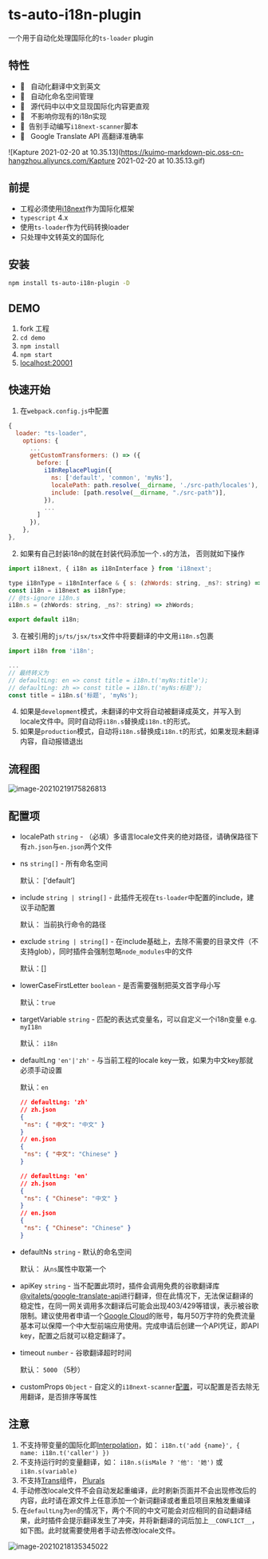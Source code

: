 # ts-auto-i18n-plugin

一个用于自动化处理国际化的`ts-loader` plugin

## 特性

- 🚀 &nbsp; 自动化翻译中文到英文
- 💼 &nbsp; 自动化命名空间管理
- 🥽 &nbsp; 源代码中以中文显现国际化内容更直观
- 🤝 &nbsp; 不影响你现有的i18n实现
- 🛴&nbsp; 告别手动编写`i18next-scanner`脚本
- 🍻 &nbsp; Google Translate API 高翻译准确率



![Kapture 2021-02-20 at 10.35.13](https://kuimo-markdown-pic.oss-cn-hangzhou.aliyuncs.com/Kapture 2021-02-20 at 10.35.13.gif)

## 前提

- 工程必须使用[i18next](https://www.npmjs.com/package/i18next)作为国际化框架
- `typescript` 4.x
- 使用`ts-loader`作为代码转换loader
- 只处理中文转英文的国际化



## 安装

```bash
npm install ts-auto-i18n-plugin -D
```



## DEMO

1. fork 工程
2. `cd demo`
3. `npm install`
4. `npm start`
5. [localhost:20001](http://localhost:20001)



## 快速开始

1. 在`webpack.config.js`中配置

```javascript
{
  loader: "ts-loader",
    options: {
      ...
      getCustomTransformers: () => ({
        before: [ 
          i18nReplacePlugin({
            ns: ['default', 'common', 'myNs'],
            localePath: path.resolve(__dirname, './src-path/locales'),
            include: [path.resolve(__dirname, "./src-path")],
          }),
          ...
        ]
      }),
    },
},
```

2. 如果有自己封装i18n的就在封装代码添加一个`.s`的方法， 否则就如下操作

```javascript
import i18next, { i18n as i18nInterface } from 'i18next';

type i18nType = i18nInterface & { s: (zhWords: string, _ns?: string) => string };
const i18n = i18next as i18nType;
// @ts-ignore i18n.s
i18n.s = (zhWords: string, _ns?: string) => zhWords;

export default i18n;
```

3. 在被引用的`js/ts/jsx/tsx`文件中将要翻译的中文用`i18n.s`包裹

```javascript
import i18n from 'i18n';

...
// 最终转义为 
// defaultLng: en => const title = i18n.t('myNs:title');
// defaultLng: zh => const title = i18n.t('myNs:标题');
const title = i18n.s('标题', 'myNs');
```

4. 如果是`development`模式，未翻译的中文将自动被翻译成英文，并写入到locale文件中。同时自动将`i18n.s`替换成`i18n.t`的形式。
5. 如果是`production`模式，自动将`i18n.s`替换成`i18n.t`的形式，如果发现未翻译内容，自动报错退出



## 流程图

![image-20210219175826813](https://kuimo-markdown-pic.oss-cn-hangzhou.aliyuncs.com/image-20210219175826813.png)



## 配置项

- localePath `string` - （必填）多语言locale文件夹的绝对路径，请确保路径下有`zh.json`与`en.json`两个文件

- ns `string[]` - 所有命名空间

  默认： [‘default’]
  
- include `string | string[]` - 此插件无视在`ts-loader`中配置的include，建议手动配置

  默认： 当前执行命令的路径

- exclude `string | string[]` - 在include基础上，去除不需要的目录文件（不支持glob），同时插件会强制忽略`node_modules`中的文件

  默认：[]

- lowerCaseFirstLetter `boolean` - 是否需要强制把英文首字母小写

   默认：`true`

- targetVariable `string` - 匹配的表达式变量名，可以自定义一个i18n变量 e.g. `myI18n`

   默认： `i18n`

- defaultLng `'en'|'zh'` - 与当前工程的locale key一致，如果为中文key那就必须手动设置

   默认：`en`

   ```json
   // defaultLng: 'zh'
   // zh.json
   {
   	"ns": { "中文": "中文" }
   }
   // en.json
   {
   	"ns": { "中文": "Chinese" }
   }
   
   // defaultLng: 'en'
   // zh.json
   {
   	"ns": { "Chinese": "中文" }
   }
   // en.json
   {
   	"ns": { "Chinese": "Chinese" }
   }
   ```

- defaultNs `string` - 默认的命名空间

   默认： 从`ns`属性中取第一个

- apiKey `string` - 当不配置此项时，插件会调用免费的谷歌翻译库[@vitalets/google-translate-api](https://www.npmjs.com/package/@vitalets/google-translate-api)进行翻译，但在此情况下，无法保证翻译的稳定性，在同一网关调用多次翻译后可能会出现403/429等错误，表示被谷歌限制。建议使用者申请一个[Google Cloud](https://cloud.google.com/translate/docs/)的账号，每月50万字符的免费流量基本可以保障一个中大型前端应用使用。完成申请后创建一个API凭证，即API key，配置之后就可以稳定翻译了。

- timeout `number` - 谷歌翻译超时时间

   默认： `5000` （5秒）

- customProps `Object` - 自定义的`i18next-scanner`[配置](https://github.com/i18next/i18next-scanner#options)，可以配置是否去除无用翻译，是否排序等属性

 

## 注意

1. 不支持带变量的国际化即[Interpolation](https://www.i18next.com/translation-function/interpolation)，如： `i18n.t('add {name}', { name: i18n.t('caller') })`
2. 不支持运行时的变量翻译，如： `i18n.s(isMale ? '他': '她')` 或 `i18n.s(variable)`
3. 不支持[Trans](https://react.i18next.com/latest/trans-component)组件， [Plurals](https://www.i18next.com/translation-function/plurals)
4. 手动修改locale文件不会自动发起重编译，此时刷新页面并不会出现修改后的内容，此时请在源文件上任意添加一个新词翻译或者重启项目来触发重编译
5. 在`defaultLng`为`en`的情况下，两个不同的中文可能会对应相同的自动翻译结果，此时插件会提示翻译发生了冲突，并将新翻译的词后加上`__CONFLICT__`，如下图。此时就需要使用者手动去修改locale文件。

![image-20210218135345022](https://kuimo-markdown-pic.oss-cn-hangzhou.aliyuncs.com/image-20210218135345022.png)